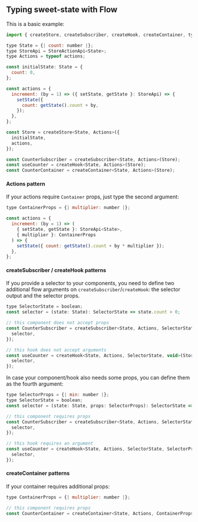 ## Typing **sweet-state** with Flow

This is a basic example:

```js
import { createStore, createSubscriber, createHook, createContainer, type StoreActionApi } from 'react-sweet-state';

type State = {| count: number |};
type StoreApi = StoreActionApi<State>;
type Actions = typeof actions;

const initialState: State = {
  count: 0,
};

const actions = {
  increment: (by = 1) => ({ setState, getState }: StoreApi) => {
    setState({
      count: getState().count + by,
    });
  },
};

const Store = createStore<State, Actions>({
  initialState,
  actions,
});

const CounterSubscriber = createSubscriber<State, Actions>(Store);
const useCounter = createHook<State, Actions>(Store);
const CounterContainer = createContainer<State, Actions>(Store);
```

#### Actions pattern

If your actions require `Container` props, just type the second argument:

```js
type ContainerProps = {| multiplier: number |};

const actions = {
  increment: (by = 1) => (
    { setState, getState }: StoreApi<State>,
    { multiplier }: ContainerProps
  ) => {
    setState({ count: getState().count + by * multiplier });
  },
};
```

#### createSubscriber / createHook patterns

If you provide a selector to your components, you need to define two additional flow arguments on `createSubscriber`/`createHook`: the selector output and the selector props.

```js
type SelectorState = boolean;
const selector = (state: State): SelectorState => state.count > 0;

// this component does not accept props
const CounterSubscriber = createSubscriber<State, Actions, SelectorState, void>(Store, {
  selector,
});

// this hook does not accept arguments
const useCounter = createHook<State, Actions, SelectorState, void>(Store, {
  selector,
});
```

In case your component/hook also needs some props, you can define them as the fourth argument:

```js
type SelectorProps = {| min: number |};
type SelectorState = boolean;
const selector = (state: State, props: SelectorProps): SelectorState => state.count > props.min;

// this component requires props
const CounterSubscriber = createSubscriber<State, Actions, SelectorState, SelectorProps>(Store, {
  selector,
});

// this hook requires an argument
const useCounter = createHook<State, Actions, SelectorState, SelectorProps>(Store {
  selector,
});
```

#### createContainer patterns

If your container requires additional props:

```js
type ContainerProps = {| multiplier: number |};

// this component requires props
const CounterContainer = createContainer<State, Actions, ContainerProps>(Store);
```
